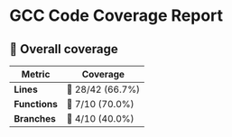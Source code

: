 # GCC Code Coverage Report

## 📂 Overall coverage

| Metric        | Coverage |
|---------------|----------|
| **Lines**     | 🔴 28/42 (66.7%) |
| **Functions** | 🔴 7/10 (70.0%) |
| **Branches**  | 🔴 4/10 (40.0%) |
